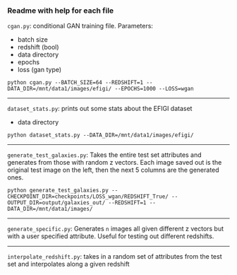 ### Readme with help for each file

`cgan.py`: conditional GAN training file. Parameters:
- batch size
- redshift (bool)
- data directory
- epochs
- loss (gan type)

`python cgan.py --BATCH_SIZE=64 --REDSHIFT=1 --DATA_DIR=/mnt/data1/images/efigi/ --EPOCHS=1000 --LOSS=wgan`

___

`dataset_stats.py`: prints out some stats about the EFIGI dataset
- data directory

`python dataset_stats.py --DATA_DIR=/mnt/data1/images/efigi/`

___


`generate_test_galaxies.py`: Takes the entire test set attributes and generates from those with random z vectors.
Each image saved out is the original test image on the left, then the next 5 columns are the generated ones.

`python generate_test_galaxies.py --CHECKPOINT_DIR=checkpoints/LOSS_wgan/REDSHIFT_True/ --OUTPUT_DIR=output/galaxies_out/ --REDSHIFT=1 --DATA_DIR=/mnt/data1/images/`

___

`generate_specific.py`: Generates `n` images all given different z vectors but with a user specified attribute. Useful
for testing out different redshifts.

___


`interpolate_redshift.py`: takes in a random set of attributes from the test set and interpolates along a given redshift
